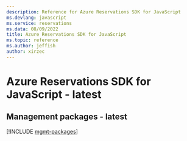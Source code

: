 ```yaml
---
description: Reference for Azure Reservations SDK for JavaScript
ms.devlang: javascript
ms.service: reservations
ms.data: 08/09/2022
title: Azure Reservations SDK for JavaScript
ms.topic: reference
ms.author: jeffish
author: xirzec
---
```

# Azure Reservations SDK for JavaScript - latest

## Management packages - latest
[!INCLUDE [mgmt-packages](reservations-mgmt-index.md)]